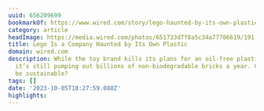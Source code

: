 ```yaml
---
uuid: 656209699
bookmarkOf: https://www.wired.com/story/lego-haunted-by-its-own-plastic/?mc_cid=fa04558169&mc_eid=561e2e9468
category: article
headImage: https://media.wired.com/photos/651733d7f8a5c34a77706619/191:100/w_1280,c_limit/gear-Boxes%20of%20Lego%20are%20stacked%2023%20meters%20high%20in%20storage%20rooms%20holding%20around%20a%20billion%20bricks%20in%20total.%20Robotic%20cranes%20fetch%20decoration%20or%20packaging%20parts%20(shot%20in%202013)%20copy.jpg
title: Lego Is a Company Haunted by Its Own Plastic
domain: wired.com
description: While the toy brand kills its plans for an oil-free plastic alternative,
  it’s still pumping out billions of non-biodegradable bricks a year. Can Lego ever
  be sustainable?
tags: []
date: '2023-10-05T18:27:59.088Z'
highlights:
---
```



